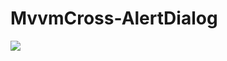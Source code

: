 # MvvmCross-AlertDialog

![](https://uploaddeimagens.com.br/images/001/589/172/original/ezgif.com-gif-maker.gif?1535725159)
